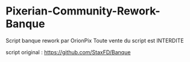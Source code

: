 # Pixerian-Community-Rework-Banque
 

Script banque rework par OrionPix Toute vente du script est INTERDITE

script original : https://github.com/StaxFD/Banque
